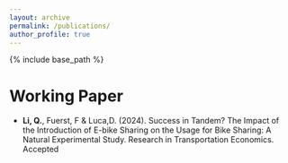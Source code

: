 ```yaml
---
layout: archive
permalink: /publications/
author_profile: true
---
```

{% include base_path %}

Working Paper
======
* **Li, Q.**, Fuerst, F & Luca,D. (2024). Success in Tandem? The Impact of the Introduction of E-bike Sharing on the Usage for Bike Sharing: A Natural Experimental Study.  Research in Transportation Economics. Accepted
